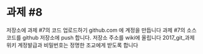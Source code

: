 # 과제 #8
저장소에 과제 #7의 코드 업로드하기
github.com 에 계정을 만듭니다
과제 #7의 소스코드를 github 저장소에 push 합니다.
저장소 주소를 wiki에 올립니다
2017_git_과제
위키 계정발급과 비밀번호는 정명한 조교에게 받도록 합니다
